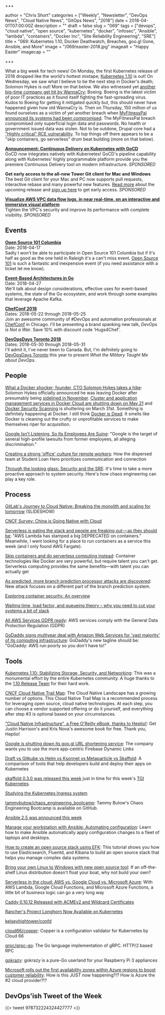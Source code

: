 +++

author = "Chris Short"
categories = ["Weekly", "Newsletter", "DevOps News", "Cloud Native News", "GitOps News", "2018"]
date = 2018-04-01T07:00:00Z
description = ""
draft = false
slug = "069"
tags = ["devops", "cloud native", "open source", "kubernetes", "docker", "infosec", "Ansible", "lambda", "containers", "Docker Inc", "Site Reliability Engineering", "SRE"]
title = "069: Kubernetes 1.10, Docker Deathwatch, Breaches, goo.gl Gone, Ansible, and More"
image = "/069/easter-2018.jpg"
imagealt = "Happy Easter"
imagecap = ""

+++

What a big week for tech news! On Monday, the first Kubernetes release of 2018  dropped like the world's hottest mixtape; [Kubernetes 1.10](https://kubernetes.io/blog/2018/03/26/kubernetes-1.10-stabilizing-storage-security-networking/) is out! On Wednesday, we saw what I believe to be the next step in Docker's death; Solomon Hykes is out! More on that below. We also witnessed yet [another big-time company get hit by WannaCry](https://www.seattletimes.com/business/boeing-aerospace/boeing-hit-by-wannacry-virus-fears-it-could-cripple-some-jet-production/); Boeing. Boeing is the latest victim of poor IT practices as it found itself fighting the fast-spreading virus. Kudos to Boeing for getting it mitigated quickly but, this should never have happened given how old WannaCry is. Then on Thursday, 150 million of us found ourselves as a victim of yet another breach when [MyFitnessPal announced its systems had been compromised](https://www.buzzfeed.com/skbaer/myfitnesspal-under-armour-data-stolen?utm_term=.gbbPDpvGR#.bnkebagxZ). The MyFitnessPal breach compromised only superficial login data and passwords. No health or government issued data was stolen. Not to be outdone, Drupal core had a ["Highly critical" RCE vulnerability](https://www.drupal.org/sa-core-2018-002). To top things off there appears to be a "skip containers, go serverless" drum beat building (more on that below).

[**Announcement: Continuous Delivery on Kubernetes with GoCD**](https://www.gocd.org/2018/03/21/continuous-delivery-gocd-kubernetes/)  
GoCD now integrates natively with Kubernetes! GoCD's pipeline capability along with Kubernetes' highly programmable platform provide you the premiere Continuous Delivery tool on modern infrastructure. *SPONSORED*

**Get early access to the all-new Tower Git client for Mac and Windows**  
The best Git client for your Mac and PC now supports pull requests, interactive rebase and many powerful new features. [Read more](https://www.git-tower.com/blog/tower-public-beta-2018-whats-new?utm_source=devopsish%20newsletter&utm_medium=newsletter&utm_campaign=tower%20public%20beta&utm_content=april%202018) about the upcoming release and [sign up here](https://www.git-tower.com/public-beta-2018?utm_source=devopsish%20newsletter&utm_medium=newsletter&utm_campaign=tower%20public%20beta&utm_content=april%202018) to get early access. *SPONSORED*

**[Visualize AWS VPC data flow logs, in near real-time, on an interactive and immersive visual platform](https://beta.totalcloud.io/)**  
Tighten the VPC's security and improve its performance with complete visibility. *SPONSORED*

## Events

[**Open Source 101 Columbia**](http://opensource101.com/columbia/)  
Date: 2018-04-17  
Sadly I won't be able to participate in Open Source 101 Columbia but if it's half as good as the one held in Raleigh it's a can't miss event. [Open Source 101](http://opensource101.com/columbia/) is such a fantastic and inexpensive event (if you need assistance with a ticket let me know).

[**Event-Based Architectures in Go**](https://www.meetup.com/DetroitGolang/events/249236487/)  
Date: 2018-04-27  
We'll talk about design considerations, effective uses for event-based systems, the state of the Go ecosystem, and work through some examples that leverage Apache Kafka.

[**ChefConf 2018**](https://chefconf.chef.io/)  
Dates: 2018-05-22 through 2018-05-25  
Join an awesome community of #DevOps and automation professionals at [ChefConf](https://chefconf.chef.io/) in Chicago. I'll be presenting a brand spanking new talk, *DevOps is Not a War*. Save 10% with discount code 'Hugs4Chef'.

[**DevOpsDays Toronto 2018**](https://www.devopsdays.org/events/2018-toronto/welcome/)  
Dates: 2018-05-30 through 2018-05-31  
I'll admit it, I've never been to Canada. But, I'm definitely going to [DevOpsDays Toronto](https://www.devopsdays.org/events/2018-toronto/welcome/) this year to present *What the Military Taught Me about DevOps*.

## People

[What a Docker shocker; founder, CTO Solomon Hykes takes a hike](https://www.theregister.co.uk/2018/03/28/docker_shocker_solomon_hykes_take_a_hike/): Solomon Hykes officially announced he was leaving Docker after presumably being [sidelined in November](https://thenewstack.io/solomon-hykes-changes-roles-docker/).  [Cluster and application management services in Docker Cloud are shutting down on May 21](https://docs.docker.com/docker-cloud/migration/) and [Docker Security Scanning](https://docs.docker.com/docker-cloud/builds/image-scan/) is shuttering on March 31st. Something is definitely happening at Docker. I still think [Docker is Dead](https://chrisshort.net/docker-inc-is-dead/). It smells like Docker is cleaning out the crufty or unprofitable services to make themselves riper for acquisition.

[Google Isn't Listening, So Its Employees Are Suing](https://gizmodo.com/google-isnt-listening-so-its-employees-are-suing-1823611720): "Google is the target of several high-profile lawsuits from former employees, all alleging discrimination."

[Creating a strong 'office' culture for remote workers](https://slackhq.com/creating-a-strong-office-culture-for-remote-workers-77caad08306d): How the dispersed team at Student Loan Hero prioritizes communication and connection

[Through the looking glass: Security and the SRE](https://opensource.com/article/18/3/through-looking-glass-security-sre): It's time to take a more proactive approach to system security. Here's how chaos engineering can play a key role.

## Process

[GitLab's Journey to Cloud Native: Breaking the monolith and scaling for tomorrow](https://docs.google.com/presentation/d/1fsgvSuGpn-MnMqKaTOoiRvUvdJFHd3VpoAAfBoMtFYg/mobilepresent?slide=id.g2823c3f9ca_0_9) (SLIDESHOW)

[CNCF Survey: China is Going Native with Cloud](https://www.cncf.io/blog/2018/03/26/cncf-survey-china/)

[Serverless is eating the stack and people are freaking out — as they should be](https://read.acloud.guru/serverless-is-eating-the-stack-and-people-are-freaking-out-and-they-should-be-431a9e0db482): "AWS Lambda has stamped a big DEPRECATED on containers." Meanwhile, I went looking for a place to run containers as a service this week (and I only found AWS Fargate).

[Skip containers and do serverless computing instead](https://www.infoworld.com/article/3265457/containers/why-serverless-is-the-better-option-than-containers.html): Container technologies like Docker are very powerful, but require talent you can't get. Serverless computing provides the same benefits—with talent you can actually get

[As predicted, more branch prediction processor attacks are discovered](https://arstechnica.com/gadgets/2018/03/its-not-just-spectre-researchers-reveal-more-branch-prediction-attacks/): New attack focuses on a different part of the branch prediction system.

[Exploring container security: An overview](https://cloudplatform.googleblog.com/2018/03/exploring-container-security-an-overview.html)

[Waiting time, load factor, and queueing theory – why you need to cut your systems a bit of slack](https://erikbern.com/2018/03/27/waiting-time-load-factor-and-queueing-theory.html)

[All AWS Services GDPR ready](https://aws.amazon.com/blogs/security/all-aws-services-gdpr-ready/): AWS services comply with the General Data Protection Regulation (GDPR)

[GoDaddy signs multiyear deal with Amazon Web Services for 'vast majority' of its computing infrastructure](https://www.geekwire.com/2018/godaddy-signs-multiyear-deal-amazon-web-services-vast-majority-computing-infrastructure/): GoDaddy's new tagline should be: "GoDaddy: AWS run poorly so you don't have to!"

## Tools

[Kubernetes 1.10: Stabilizing Storage, Security, and Networking](https://kubernetes.io/blog/2018/03/26/kubernetes-1.10-stabilizing-storage-security-networking/): This was a monumental effort by the entire Kubernetes community. A huge thanks to the [1.10 Release Team](https://github.com/kubernetes/sig-release/blob/master/releases/release-1.10/release_team.md) for their hard work.

[CNCF Cloud Native Trail Map](https://github.com/cncf/landscape/#trail-map): The Cloud Native Landscape has a growing number of options. This Cloud Native Trail Map is a recommended process for leveraging open source, cloud native technologies. At each step, you can choose a vendor supported offering or do it yourself, and everything after step #3 is optional based on your circumstances.

["Cloud Native Infrastructure", a Free O'Reilly eBook, thanks to Heptio!](https://blog.heptio.com/i-still-remember-the-first-time-i-logged-into-a-production-server-over-ssh-and-telling-myself-i-53ab1d1e7f46): Get Justin Harrison's and Kris Nova's awesome book for free. Thank you, Heptio!

[Google is shutting down its goo.gl URL shortening service](https://www.engadget.com/2018/03/30/google-shutting-down-goo-gl-url-shortening-service/): The company wants you to use the more app-centric Firebase Dynamic Links

[Draft vs Gitkube vs Helm vs Ksonnet vs Metaparticle vs Skaffold](https://blog.hasura.io/draft-vs-gitkube-vs-helm-vs-ksonnet-vs-metaparticle-vs-skaffold-f5aa9561f948): A comparison of tools that help developers build and deploy their apps on Kubernetes

[skaffold 0.3.0 was released this week](https://github.com/GoogleCloudPlatform/skaffold/releases/tag/v0.3.0) just in time for this week's [TGI Kubernetes](https://www.youtube.com/watch?v=McwwWhCXMxc&t=0s&list=PLvmPtYZtoXOENHJiAQc6HmV2jmuexKfrJ&index=30).

[Studying the Kubernetes Ingress system](https://www.joyfulbikeshedding.com/blog/2018-03-26-studying-the-kubernetes-ingress-system.html)

[tammybutow/chaos_engineering_bootcamp](https://github.com/tammybutow/chaos_engineering_bootcamp): Tammy Butow's Chaos Engineering Bootcamp is available on GitHub.

[Ansible 2.5 was announced this week](https://www.ansible.com/blog/ansible-2.5-traveling-space-and-time)

[Manage your workstation with Ansible: Automating configuration](https://opensource.com/article/18/3/manage-your-workstation-configuration-ansible-part-2): Learn how to make Ansible automatically apply configuration changes to a fleet of laptops and desktops.

[How to create an open source stack using EFK](https://opensource.com/article/18/3/efk-creating-open-source-stack): This tutorial shows you how to use Elasticsearch, Fluentd, and Kibana to build an open source stack that helps you manage complex data systems.

[Bring your own Linux to Windows with new open source tool](https://arstechnica.com/gadgets/2018/03/microsofts-new-open-source-tool-lets-you-bring-your-own-linux-distro-to-windows/): If an off-the-shelf Linux distribution doesn't float your boat, why not build your own?

[Serverless in the cloud: AWS vs. Google Cloud vs. Microsoft Azure](https://www.infoworld.com/article/3265750/paas/serverless-in-the-cloud-aws-vs-google-cloud-vs-microsoft-azure.html): With AWS Lambda, Google Cloud Functions, and Microsoft Azure Functions, a little bit of business logic can go a very long way

[Caddy 0.10.12 Released with ACMEv2 and Wildcard Certificates](https://caddyserver.com/blog/caddy-0_10_12-released)

[Rancher's Project Longhorn Now Available on Kubernetes](http://rancher.com/project-longhorn-now-available-kubernetes/)

[kelseyhightower/confd](https://github.com/kelseyhightower/confd)

[cloud66/copper](https://github.com/cloud66/copper): Copper is a configuration validator for Kubernetes by Cloud 66

[grpc/grpc-go](https://github.com/grpc/grpc-go): The Go language implementation of gRPC. HTTP/2 based RPC

[gokrazy](https://gokrazy.org/): gokrazy is a pure-Go userland for your Raspberry Pi 3 appliances

[Microsoft rolls out the first availability zones within Azure regions to boost customer reliability](https://www.geekwire.com/2018/microsoft-rolls-first-availability-zones-within-azure-regions-boost-customer-reliability/): How is this JUST now happening?!? How is Azure the #2 cloud provider?!?

## DevOps'ish Tweet of the Week

{{< tweet 978732224324427777 >}}
